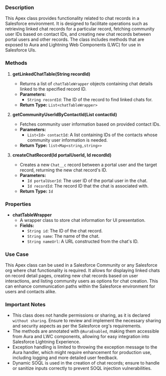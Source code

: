 ### Description
This Apex class provides functionality related to chat records in a Salesforce environment. It is designed to facilitate operations such as retrieving linked chat records for a particular record, fetching community user IDs based on contact IDs, and creating new chat records between portal users and other records. The class includes methods that are exposed to Aura and Lightning Web Components (LWC) for use in Salesforce UIs.

### Methods

1. **getLinkedChatTable(String recordId)**
   - Returns a list of `chatTableWrapper` objects containing chat details linked to the specified record ID.
   - **Parameters:**
     - `String recordId`: The ID of the record to find linked chats for.
   - **Return Type:** `List<chatTableWrapper>`

2. **getCommunityUserIdByContactId(List<Id> contactId)**
   - Fetches community user information based on provided contact IDs.
   - **Parameters:**
     - `List<Id> contactId`: A list containing IDs of the contacts whose community user information is needed.
   - **Return Type:** `list<Map<string,string>>`

3. **createChatRecord(Id portalUserId, Id recordId)**
   - Creates a new `Chat__c` record between a portal user and the target record, returning the new chat record's ID.
   - **Parameters:**
     - `Id portalUserId`: The user ID of the portal user in the chat.
     - `Id recordId`: The record ID that the chat is associated with.
   - **Return Type:** `Id`

### Properties

- **chatTableWrapper**
  - A wrapper class to store chat information for UI presentation.
  - **Fields:**
    - `String id`: The ID of the chat record.
    - `String name`: The name of the chat.
    - `String nameUrl`: A URL constructed from the chat's ID.

### Use Case
This Apex class can be used in a Salesforce Community or any Salesforce org where chat functionality is required. It allows for displaying linked chats on record detail pages, creating new chat records based on user interactions, and listing community users as options for chat creation. This can enhance communication paths within the Salesforce environment for users and contacts alike.

### Important Notes
- This class does not handle permissions or sharing, as it is declared `without sharing`. Ensure to review and implement the necessary sharing and security aspects as per the Salesforce org's requirements.
- The methods are annotated with `@AuraEnabled`, making them accessible from Aura and LWC components, allowing for easy integration into Salesforce Lightning Experience.
- Exception handling is limited to throwing the exception message to the Aura handler, which might require enhancement for production use, including logging and more detailed user feedback.
- Dynamic SOQL is used in the creation of chat records; ensure to handle or sanitize inputs correctly to prevent SOQL injection vulnerabilities.